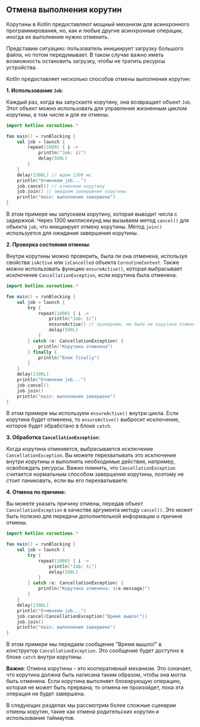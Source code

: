 ## Отмена выполнения корутин

Корутины в Kotlin предоставляют мощный механизм для асинхронного программирования, но, как и любые другие асинхронные операции, иногда их выполнение нужно отменить. 

Представим ситуацию: пользователь инициирует загрузку большого файла, но потом передумывает. В таком случае важно иметь возможность остановить загрузку, чтобы не тратить ресурсы устройства. 

Kotlin предоставляет несколько способов отмены выполнения корутин:

**1. Использование `Job`**:

Каждый раз, когда вы запускаете корутину, она возвращает объект `Job`.  Этот объект можно использовать для управления жизненным циклом корутины, в том числе и для ее отмены. 

```kotlin
import kotlinx.coroutines.*

fun main() = runBlocking {
    val job = launch { 
        repeat(1000) { i ->
            println("Job: $i")
            delay(500L)
        }
    }
    delay(1300L) // ждем 1300 мс
    println("Отменяем job...")
    job.cancel() // отменяем корутину
    job.join() // ожидаем завершения корутины
    println("main: выполнение завершено")
}
```

В этом примере мы запускаем корутину, которая выводит числа с задержкой. Через 1300 миллисекунд мы вызываем метод `cancel()` для объекта `job`, что инициирует отмену корутины. Метод `join()` используется для ожидания завершения корутины.

**2. Проверка состояния отмены**:

Внутри корутины можно проверить, была ли она отменена, используя свойства `isActive` или `isCancelled` объекта `CoroutineContext`. Также можно использовать функцию `ensureActive()`, которая выбрасывает исключение `CancellationException`, если корутина была отменена. 

```kotlin
import kotlinx.coroutines.*

fun main() = runBlocking {
    val job = launch {
        try {
            repeat(1000) { i ->
                println("Job: $i")
                ensureActive() // проверяем, не была ли корутина отменена
                delay(500L)
            }
        } catch (e: CancellationException) {
            println("Корутина отменена")
        } finally {
            println("Блок finally")
        }
    }
    delay(1300L) 
    println("Отменяем job...")
    job.cancel()
    job.join() 
    println("main: выполнение завершено")
}
```

В этом примере мы используем `ensureActive()` внутри цикла. Если корутина будет отменена, то `ensureActive()` выбросит исключение, которое будет обработано в блоке `catch`. 

**3. Обработка `CancellationException`:**

Когда корутина отменяется, выбрасывается исключение `CancellationException`. Вы можете перехватывать это исключение внутри корутины и выполнять необходимые действия, например, освобождать ресурсы. Важно помнить, что `CancellationException` считается нормальным способом завершения корутины, поэтому не стоит паниковать, если вы его перехватываете.

**4. Отмена по причине:**

Вы можете указать причину отмены, передав объект `CancellationException` в качестве аргумента методу `cancel()`. Это может быть полезно для передачи дополнительной информации о причине отмены.

```kotlin
import kotlinx.coroutines.*

fun main() = runBlocking {
    val job = launch {
        try {
            repeat(1000) { i ->
                println("Job: $i")
                delay(500L)
            }
        } catch (e: CancellationException) {
            println("Корутина отменена: ${e.message}")
        }
    }
    delay(1300L)
    println("Отменяем job...")
    job.cancel(CancellationException("Время вышло!"))
    job.join()
    println("main: выполнение завершено")
}
```

В этом примере мы передаем сообщение "Время вышло!" в конструктор `CancellationException`. Это сообщение будет доступно в блоке `catch` внутри корутины.

**Важно**: Отмена корутины - это кооперативный механизм. Это означает, что корутина должна быть написана таким образом, чтобы она могла быть отменена.  Если корутина выполняет блокирующую операцию, которая не может быть прервана, то отмена не произойдет, пока эта операция не будет завершена.

В следующих разделах мы рассмотрим более сложные сценарии отмены корутин, такие как отмена родительских корутин и использование таймаутов.
